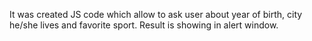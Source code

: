 It was created JS code which allow to ask user about year of birth, city he/she lives and favorite sport. 
Result is showing in alert window.